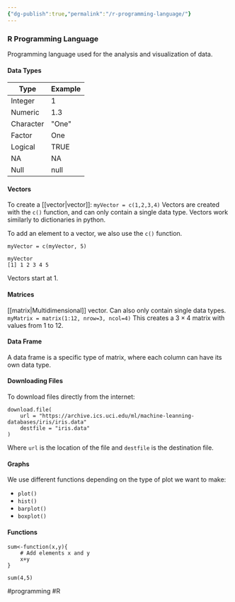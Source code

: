```yaml
---
{"dg-publish":true,"permalink":"/r-programming-language/"}
---
```


### R Programming Language
Programming language used for the analysis and visualization of data.

#### Data Types
| Type      | Example |
| --------- | ------- |
| Integer   | 1       |
| Numeric   | 1.3     |
| Character | "One"   |
| Factor    | One     |
| Logical   | TRUE    |
| NA        | NA      |
| Null      | null    |

#### Vectors
To create a [[vector|vector]]:
`myVector = c(1,2,3,4)`
Vectors are created with the `c()` function, and can only contain a single data type. Vectors work similarly to dictionaries in python.

To add an element to a vector, we also use the `c()` function.
```
myVector = c(myVector, 5)

myVector
[1] 1 2 3 4 5
```

Vectors start at $1$.

#### Matrices
[[matrix|Multidimensional]] vector. Can also only contain single data types.
`myMatrix = matrix(1:12, nrow=3, ncol=4)`
This creates a $3\times4$ matrix with values from $1$ to $12$. 

#### Data Frame
A data frame is a specific type of matrix, where each column can have its own data type.

#### Downloading Files
To download files directly from the internet:
```
download.file(
	url = "https://archive.ics.uci.edu/ml/machine-leanning-databases/iris/iris.data"
	destfile = "iris.data"
)
```
Where `url` is the location of the file and `destfile` is the destination file.

#### Graphs
We use different functions depending on the type of plot we want to make:
- `plot()`
- `hist()`
- `barplot()`
- `boxplot()`

#### Functions
```
sum<-function(x,y){
	# Add elements x and y
	x+y
}

sum(4,5)
```


#programming #R
